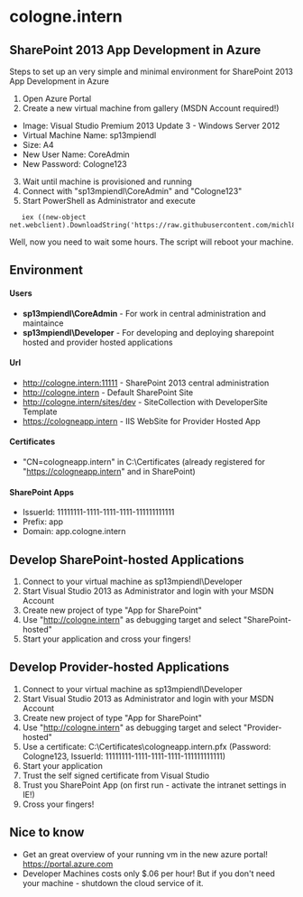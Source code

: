 # cologne.intern 
## SharePoint 2013 App Development in Azure

Steps to set up an very simple and minimal environment for SharePoint 2013 App Development in Azure

1. Open Azure Portal
2. Create a new virtual machine from gallery (MSDN Account required!)
 - Image: Visual Studio Premium 2013 Update 3 - Windows Server 2012
 - Virtual Machine Name: sp13mpiendl
 - Size: A4
 - New User Name: CoreAdmin
 - New Password: Cologne123
3. Wait until machine is provisioned and running
4. Connect with "sp13mpiendl\CoreAdmin" and "Cologne123"
5. Start PowerShell as Administrator and execute
```
   iex ((new-object net.webclient).DownloadString('https://raw.githubusercontent.com/michl86/cologne.intern/master/configure13appdev.ps1'))
```
Well, now you need to wait some hours. The script will reboot your machine.

## Environment

#### Users
- **sp13mpiendl\CoreAdmin** - For work in central administration and maintaince
- **sp13mpiendl\Developer** - For developing and deploying sharepoint hosted and provider hosted applications

#### Url
- http://cologne.intern:11111 - SharePoint 2013 central administration
- http://cologne.intern - Default SharePoint Site
- http://cologne.intern/sites/dev - SiteCollection with DeveloperSite Template
- https://cologneapp.intern - IIS WebSite for Provider Hosted App

#### Certificates
- "CN=cologneapp.intern" in C:\Certificates (already registered for "https://cologneapp.intern" and in SharePoint)

#### SharePoint Apps
- IssuerId: 11111111-1111-1111-1111-111111111111
- Prefix: app
- Domain: app.cologne.intern

## Develop SharePoint-hosted Applications
1. Connect to your virtual machine as sp13mpiendl\Developer
2. Start Visual Studio 2013 as Administrator and login with your MSDN Account
3. Create new project of type "App for SharePoint"
4. Use "http://cologne.intern" as debugging target and select "SharePoint-hosted"
5. Start your application and cross your fingers!

## Develop Provider-hosted Applications
1. Connect to your virtual machine as sp13mpiendl\Developer
2. Start Visual Studio 2013 as Administrator and login with your MSDN Account
3. Create new project of type "App for SharePoint"
4. Use "http://cologne.intern" as debugging target and select "Provider-hosted"
5. Use a certificate: C:\Certificates\cologneapp.intern.pfx (Password: Cologne123, IssuerId: 11111111-1111-1111-1111-111111111111)
5. Start your application
6. Trust the self signed certificate from Visual Studio
7. Trust you SharePoint App (on first run - activate the intranet settings in IE!)
8. Cross your fingers!

## Nice to know
- Get an great overview of your running vm in the new azure portal! https://portal.azure.com
- Developer Machines costs only $.06 per hour! But if you don't need your machine - shutdown the cloud service of it.
